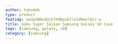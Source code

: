 ```yaml
---
author: tokodab
type: product
featimg: 1eUpSN0odUjkfhDBpuEtlU1dRanlQcr-w
title: Goku Super Saiyan Samsung Galaxy S9 Case
tags: [samsung, galaxy, s9]
category: [samsung]
---
```

